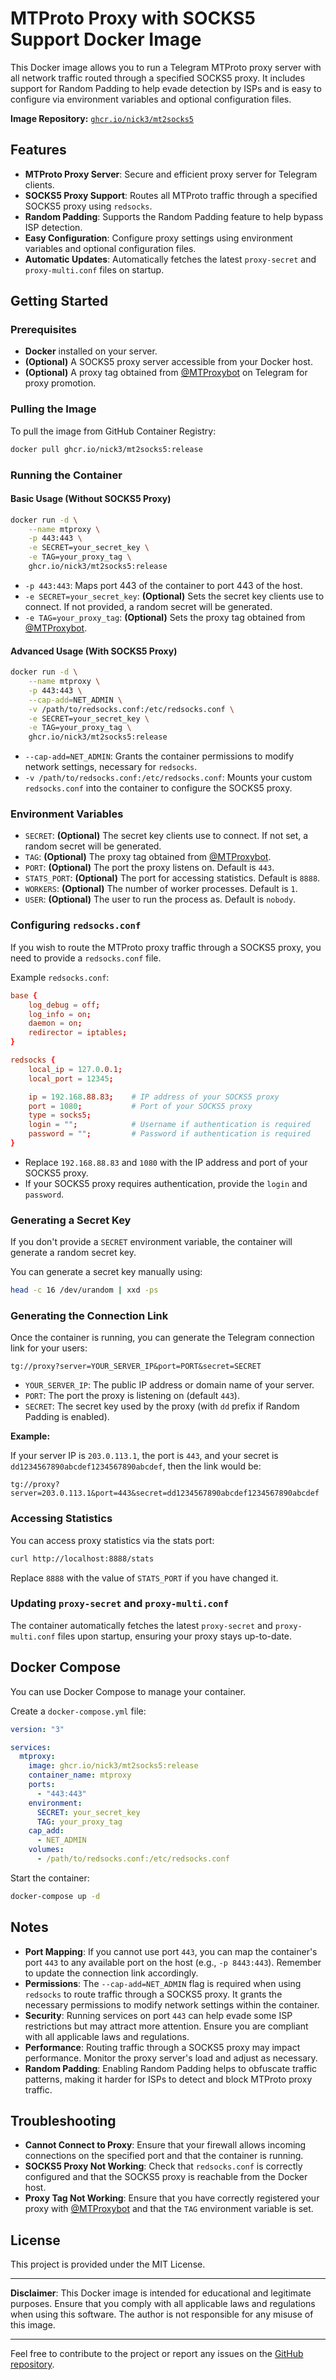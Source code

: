 # MTProto Proxy with SOCKS5 Support Docker Image

This Docker image allows you to run a Telegram MTProto proxy server with all network traffic routed through a specified SOCKS5 proxy. It includes support for Random Padding to help evade detection by ISPs and is easy to configure via environment variables and optional configuration files.

**Image Repository:** [`ghcr.io/nick3/mt2socks5`](https://github.com/nick3/mt2socks5/pkgs/container/mt2socks5)

## Features

- **MTProto Proxy Server**: Secure and efficient proxy server for Telegram clients.
- **SOCKS5 Proxy Support**: Routes all MTProto traffic through a specified SOCKS5 proxy using `redsocks`.
- **Random Padding**: Supports the Random Padding feature to help bypass ISP detection.
- **Easy Configuration**: Configure proxy settings using environment variables and optional configuration files.
- **Automatic Updates**: Automatically fetches the latest `proxy-secret` and `proxy-multi.conf` files on startup.

## Getting Started

### Prerequisites

- **Docker** installed on your server.
- **(Optional)** A SOCKS5 proxy server accessible from your Docker host.
- **(Optional)** A proxy tag obtained from [@MTProxybot](https://t.me/MTProxybot) on Telegram for proxy promotion.

### Pulling the Image

To pull the image from GitHub Container Registry:

```bash
docker pull ghcr.io/nick3/mt2socks5:release
```

### Running the Container

#### Basic Usage (Without SOCKS5 Proxy)

```bash
docker run -d \
    --name mtproxy \
    -p 443:443 \
    -e SECRET=your_secret_key \
    -e TAG=your_proxy_tag \
    ghcr.io/nick3/mt2socks5:release
```

- `-p 443:443`: Maps port 443 of the container to port 443 of the host.
- `-e SECRET=your_secret_key`: **(Optional)** Sets the secret key clients use to connect. If not provided, a random secret will be generated.
- `-e TAG=your_proxy_tag`: **(Optional)** Sets the proxy tag obtained from [@MTProxybot](https://t.me/MTProxybot).

#### Advanced Usage (With SOCKS5 Proxy)

```bash
docker run -d \
    --name mtproxy \
    -p 443:443 \
    --cap-add=NET_ADMIN \
    -v /path/to/redsocks.conf:/etc/redsocks.conf \
    -e SECRET=your_secret_key \
    -e TAG=your_proxy_tag \
    ghcr.io/nick3/mt2socks5:release
```

- `--cap-add=NET_ADMIN`: Grants the container permissions to modify network settings, necessary for `redsocks`.
- `-v /path/to/redsocks.conf:/etc/redsocks.conf`: Mounts your custom `redsocks.conf` into the container to configure the SOCKS5 proxy.

### Environment Variables

- `SECRET`: **(Optional)** The secret key clients use to connect. If not set, a random secret will be generated.
- `TAG`: **(Optional)** The proxy tag obtained from [@MTProxybot](https://t.me/MTProxybot).
- `PORT`: **(Optional)** The port the proxy listens on. Default is `443`.
- `STATS_PORT`: **(Optional)** The port for accessing statistics. Default is `8888`.
- `WORKERS`: **(Optional)** The number of worker processes. Default is `1`.
- `USER`: **(Optional)** The user to run the process as. Default is `nobody`.

### Configuring `redsocks.conf`

If you wish to route the MTProto proxy traffic through a SOCKS5 proxy, you need to provide a `redsocks.conf` file.

Example `redsocks.conf`:

```conf
base {
    log_debug = off;
    log_info = on;
    daemon = on;
    redirector = iptables;
}

redsocks {
    local_ip = 127.0.0.1;
    local_port = 12345;

    ip = 192.168.88.83;    # IP address of your SOCKS5 proxy
    port = 1080;           # Port of your SOCKS5 proxy
    type = socks5;
    login = "";            # Username if authentication is required
    password = "";         # Password if authentication is required
}
```

- Replace `192.168.88.83` and `1080` with the IP address and port of your SOCKS5 proxy.
- If your SOCKS5 proxy requires authentication, provide the `login` and `password`.

### Generating a Secret Key

If you don't provide a `SECRET` environment variable, the container will generate a random secret key.

You can generate a secret key manually using:

```bash
head -c 16 /dev/urandom | xxd -ps
```

### Generating the Connection Link

Once the container is running, you can generate the Telegram connection link for your users:

```text
tg://proxy?server=YOUR_SERVER_IP&port=PORT&secret=SECRET
```

- `YOUR_SERVER_IP`: The public IP address or domain name of your server.
- `PORT`: The port the proxy is listening on (default `443`).
- `SECRET`: The secret key used by the proxy (with `dd` prefix if Random Padding is enabled).

**Example:**

If your server IP is `203.0.113.1`, the port is `443`, and your secret is `dd1234567890abcdef1234567890abcdef`, then the link would be:

```text
tg://proxy?server=203.0.113.1&port=443&secret=dd1234567890abcdef1234567890abcdef
```

### Accessing Statistics

You can access proxy statistics via the stats port:

```bash
curl http://localhost:8888/stats
```

Replace `8888` with the value of `STATS_PORT` if you have changed it.

### Updating `proxy-secret` and `proxy-multi.conf`

The container automatically fetches the latest `proxy-secret` and `proxy-multi.conf` files upon startup, ensuring your proxy stays up-to-date.

## Docker Compose

You can use Docker Compose to manage your container.

Create a `docker-compose.yml` file:

```yaml
version: "3"

services:
  mtproxy:
    image: ghcr.io/nick3/mt2socks5:release
    container_name: mtproxy
    ports:
      - "443:443"
    environment:
      SECRET: your_secret_key
      TAG: your_proxy_tag
    cap_add:
      - NET_ADMIN
    volumes:
      - /path/to/redsocks.conf:/etc/redsocks.conf
```

Start the container:

```bash
docker-compose up -d
```

## Notes

- **Port Mapping**: If you cannot use port `443`, you can map the container's port `443` to any available port on the host (e.g., `-p 8443:443`). Remember to update the connection link accordingly.
- **Permissions**: The `--cap-add=NET_ADMIN` flag is required when using `redsocks` to route traffic through a SOCKS5 proxy. It grants the necessary permissions to modify network settings within the container.
- **Security**: Running services on port `443` can help evade some ISP restrictions but may attract more attention. Ensure you are compliant with all applicable laws and regulations.
- **Performance**: Routing traffic through a SOCKS5 proxy may impact performance. Monitor the proxy server's load and adjust as necessary.
- **Random Padding**: Enabling Random Padding helps to obfuscate traffic patterns, making it harder for ISPs to detect and block MTProto proxy traffic.

## Troubleshooting

- **Cannot Connect to Proxy**: Ensure that your firewall allows incoming connections on the specified port and that the container is running.
- **SOCKS5 Proxy Not Working**: Check that `redsocks.conf` is correctly configured and that the SOCKS5 proxy is reachable from the Docker host.
- **Proxy Tag Not Working**: Ensure that you have correctly registered your proxy with [@MTProxybot](https://t.me/MTProxybot) and that the `TAG` environment variable is set.

## License

This project is provided under the MIT License.

---

**Disclaimer**: This Docker image is intended for educational and legitimate purposes. Ensure that you comply with all applicable laws and regulations when using this software. The author is not responsible for any misuse of this image.

---

Feel free to contribute to the project or report any issues on the [GitHub repository](https://github.com/nick3/mt2socks5).
